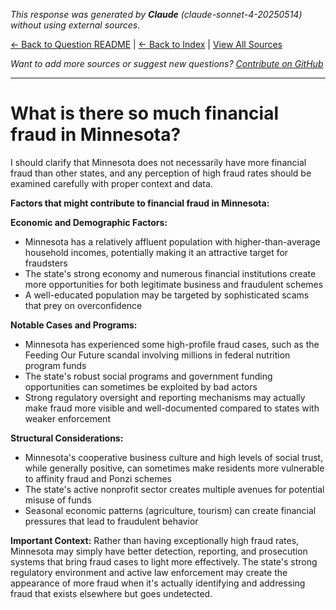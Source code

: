 <!-- 
Generated by: claude
Model: claude-sonnet-4-20250514
Prompt type: default
Generated at: 2025-06-12T22:51:03.251508
-->

*This response was generated by **Claude** (claude-sonnet-4-20250514) without using external sources.*

[← Back to Question README](README.md) | [← Back to Index](../README.md) | [View All Sources](../allsources.md)

*Want to add more sources or suggest new questions? [Contribute on GitHub](https://github.com/justinwest/SuggestedSources)*

---

# What is there so much financial fraud in Minnesota?

I should clarify that Minnesota does not necessarily have more financial fraud than other states, and any perception of high fraud rates should be examined carefully with proper context and data.

**Factors that might contribute to financial fraud in Minnesota:**

**Economic and Demographic Factors:**
- Minnesota has a relatively affluent population with higher-than-average household incomes, potentially making it an attractive target for fraudsters
- The state's strong economy and numerous financial institutions create more opportunities for both legitimate business and fraudulent schemes
- A well-educated population may be targeted by sophisticated scams that prey on overconfidence

**Notable Cases and Programs:**
- Minnesota has experienced some high-profile fraud cases, such as the Feeding Our Future scandal involving millions in federal nutrition program funds
- The state's robust social programs and government funding opportunities can sometimes be exploited by bad actors
- Strong regulatory oversight and reporting mechanisms may actually make fraud more visible and well-documented compared to states with weaker enforcement

**Structural Considerations:**
- Minnesota's cooperative business culture and high levels of social trust, while generally positive, can sometimes make residents more vulnerable to affinity fraud and Ponzi schemes
- The state's active nonprofit sector creates multiple avenues for potential misuse of funds
- Seasonal economic patterns (agriculture, tourism) can create financial pressures that lead to fraudulent behavior

**Important Context:**
Rather than having exceptionally high fraud rates, Minnesota may simply have better detection, reporting, and prosecution systems that bring fraud cases to light more effectively. The state's strong regulatory environment and active law enforcement may create the appearance of more fraud when it's actually identifying and addressing fraud that exists elsewhere but goes undetected.